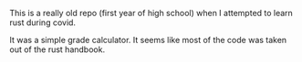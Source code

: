 This is a really old repo (first year of high school) when I attempted to learn rust during covid. 

It was a simple grade calculator. It seems like most of the code was taken out of the rust handbook.
